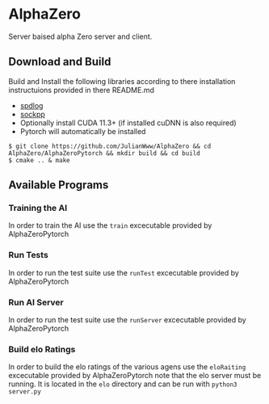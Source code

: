 # AlphaZero
Server baised alpha Zero server and client.

## Download and Build
Build and Install the following libraries according to there installation instructuions provided in there README.md
* [spdlog](https://github.com/gabime/spdlog#Install)
* [sockpp](https://github.com/fpagliughi/sockpp#Building-the-Library)
* Optionally install CUDA 11.3+ (if installed cuDNN is also required)
* Pytorch will automatically be installed

```
$ git clone https://github.com/JulianWww/AlphaZero && cd AlphaZero/AlphaZeroPytorch && mkdir build && cd build
$ cmake .. & make
```

## Available Programs
### Training the AI
In order to train the AI use the ``train`` excecutable provided by AlphaZeroPytorch
### Run Tests
In order to run the test suite use the ``runTest`` excecutable provided by AlphaZeroPytorch
### Run AI Server
In order to run the test suite use the ``runServer`` excecutable provided by AlphaZeroPytorch

### Build elo Ratings
In order to build the elo ratings of the various agens use the ``eloRaiting`` excecutable provided by AlphaZeroPytorch note that the elo server must be running. It is located in the ``elo`` directory and can be run with ```python3 server.py```
